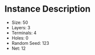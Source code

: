 # Instance Description

* Size: 50
* Layers: 3
* Terminals: 4
* Holes: 0
* Random Seed: 123
* Net: 12
